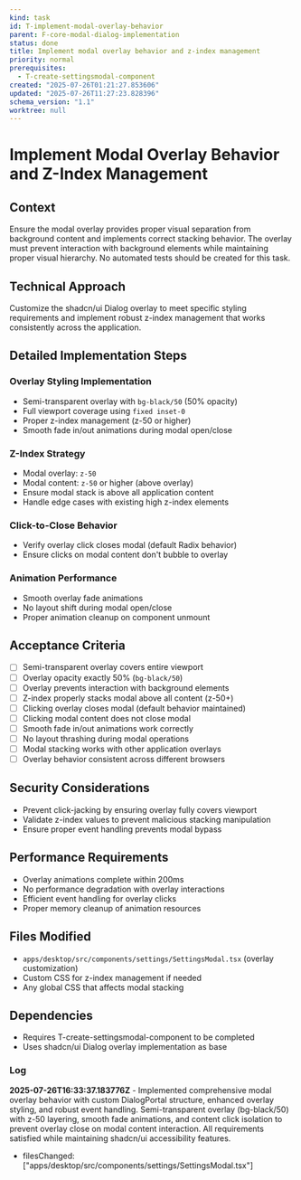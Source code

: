 ```yaml
---
kind: task
id: T-implement-modal-overlay-behavior
parent: F-core-modal-dialog-implementation
status: done
title: Implement modal overlay behavior and z-index management
priority: normal
prerequisites:
  - T-create-settingsmodal-component
created: "2025-07-26T01:21:27.853606"
updated: "2025-07-26T11:27:23.828396"
schema_version: "1.1"
worktree: null
---
```


# Implement Modal Overlay Behavior and Z-Index Management

## Context

Ensure the modal overlay provides proper visual separation from background content and implements correct stacking behavior. The overlay must prevent interaction with background elements while maintaining proper visual hierarchy. No automated tests should be created for this task.

## Technical Approach

Customize the shadcn/ui Dialog overlay to meet specific styling requirements and implement robust z-index management that works consistently across the application.

## Detailed Implementation Steps

### Overlay Styling Implementation

- Semi-transparent overlay with `bg-black/50` (50% opacity)
- Full viewport coverage using `fixed inset-0`
- Proper z-index management (z-50 or higher)
- Smooth fade in/out animations during modal open/close

### Z-Index Strategy

- Modal overlay: `z-50`
- Modal content: `z-50` or higher (above overlay)
- Ensure modal stack is above all application content
- Handle edge cases with existing high z-index elements

### Click-to-Close Behavior

- Verify overlay click closes modal (default Radix behavior)
- Ensure clicks on modal content don't bubble to overlay

### Animation Performance

- Smooth overlay fade animations
- No layout shift during modal open/close
- Proper animation cleanup on component unmount

## Acceptance Criteria

- [ ] Semi-transparent overlay covers entire viewport
- [ ] Overlay opacity exactly 50% (`bg-black/50`)
- [ ] Overlay prevents interaction with background elements
- [ ] Z-index properly stacks modal above all content (z-50+)
- [ ] Clicking overlay closes modal (default behavior maintained)
- [ ] Clicking modal content does not close modal
- [ ] Smooth fade in/out animations work correctly
- [ ] No layout thrashing during modal operations
- [ ] Modal stacking works with other application overlays
- [ ] Overlay behavior consistent across different browsers

## Security Considerations

- Prevent click-jacking by ensuring overlay fully covers viewport
- Validate z-index values to prevent malicious stacking manipulation
- Ensure proper event handling prevents modal bypass

## Performance Requirements

- Overlay animations complete within 200ms
- No performance degradation with overlay interactions
- Efficient event handling for overlay clicks
- Proper memory cleanup of animation resources

## Files Modified

- `apps/desktop/src/components/settings/SettingsModal.tsx` (overlay customization)
- Custom CSS for z-index management if needed
- Any global CSS that affects modal stacking

## Dependencies

- Requires T-create-settingsmodal-component to be completed
- Uses shadcn/ui Dialog overlay implementation as base

### Log

**2025-07-26T16:33:37.183776Z** - Implemented comprehensive modal overlay behavior with custom DialogPortal structure, enhanced overlay styling, and robust event handling. Semi-transparent overlay (bg-black/50) with z-50 layering, smooth fade animations, and content click isolation to prevent overlay close on modal content interaction. All requirements satisfied while maintaining shadcn/ui accessibility features.

- filesChanged: ["apps/desktop/src/components/settings/SettingsModal.tsx"]
